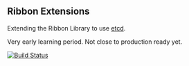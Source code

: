 Ribbon Extensions
-----------------

Extending the Ribbon Library to use [etcd](https://github.com/coreos/etcd).

Very early learning period. Not close to production ready yet.


[![Build Status](https://drone.io/github.com/charliek/ribbon-ext/status.png)](https://drone.io/github.com/charliek/ribbon-ext/latest)
